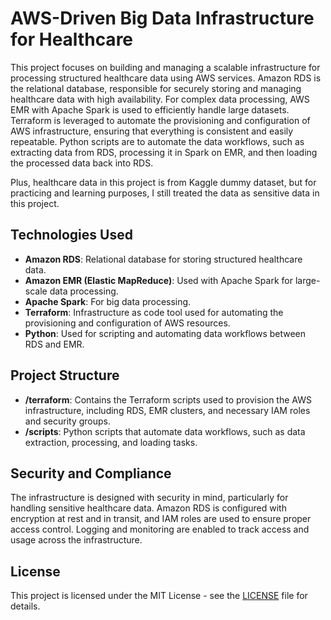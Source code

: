 # AWS-Driven Big Data Infrastructure for Healthcare


This project focuses on building and managing a scalable infrastructure for processing structured healthcare data using AWS services. Amazon RDS is the relational database, responsible for securely storing and managing healthcare data with high availability. For complex data processing, AWS EMR with Apache Spark is used to efficiently handle large datasets. Terraform is leveraged to automate the provisioning and configuration of AWS infrastructure, ensuring that everything is consistent and easily repeatable. Python scripts are to automate the data workflows, such as extracting data from RDS, processing it in Spark on EMR, and then loading the processed data back into RDS.

Plus, healthcare data in this project is from Kaggle dummy dataset, but for practicing and learning purposes, I still treated the data as sensitive data in this project.

## Technologies Used

- **Amazon RDS**: Relational database for storing structured healthcare data.
- **Amazon EMR (Elastic MapReduce)**: Used with Apache Spark for large-scale data processing.
- **Apache Spark**: For big data processing.
- **Terraform**: Infrastructure as code tool used for automating the provisioning and configuration of AWS resources.
- **Python**: Used for scripting and automating data workflows between RDS and EMR.

## Project Structure

- **/terraform**: Contains the Terraform scripts used to provision the AWS infrastructure, including RDS, EMR clusters, and necessary IAM roles and security groups.
- **/scripts**: Python scripts that automate data workflows, such as data extraction, processing, and loading tasks.
  
## Security and Compliance

The infrastructure is designed with security in mind, particularly for handling sensitive healthcare data. Amazon RDS is configured with encryption at rest and in transit, and IAM roles are used to ensure proper access control. Logging and monitoring are enabled to track access and usage across the infrastructure.

## License

This project is licensed under the MIT License - see the [LICENSE](LICENSE) file for details.

